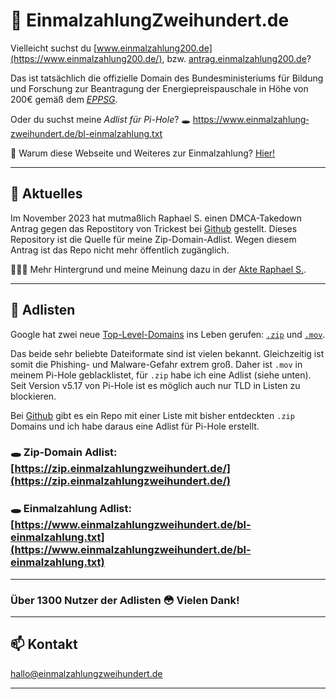 # 💸 Ein&shy;mal&shy;zah&shy;lung&shy;Zwei&shy;hun&shy;dert&shy;.de

Vielleicht suchst du [www.einmalzahlung200.de](https://www.einmalzahlung200.de/), bzw. [antrag.einmalzahlung200.de](https://antrag.einmalzahlung200.de/)?

Das ist tatsächlich die offizielle Domain des Bundesministeriums für Bildung und Forschung zur Beantragung der Energiepreispauschale in Höhe von 200€ gemäß dem [*EPPSG*](https://www.gesetze-im-internet.de/eppsg/).

Oder du suchst meine *Adlist für Pi-Hole*? 🕳 [https://&shy;www.&shy;ein&shy;mal&shy;zah&shy;lung&shy;zwei&shy;hun&shy;dert&shy;.de/bl-einmalzahlung.txt](https://www.einmalzahlungzweihundert.de/bl-einmalzahlung.txt)

🤔 Warum diese Webseite und Weiteres zur Einmalzahlung? [Hier!](einmalzahlungzweihundert)

---

## 📰 Aktuelles

Im November 2023 hat mutmaßlich Raphael S. einen DMCA-Takedown Antrag gegen
das Repostitory von Trickest bei [Github](https://github.com/trickest/zip/tree/main)
gestellt. Dieses Repository ist die Quelle für meine Zip-Domain-Adlist. Wegen diesem
Antrag ist das Repo nicht mehr öffentlich zugänglich.

🕵🏼‍♂️ Mehr Hintergrund und meine Meinung dazu in der [Akte Raphael S.](AkteRaphael).

---

## 📃 Adlisten

Google hat zwei neue [Top-Level-Domains](https://de.wikipedia.org/wiki/Top-Level-Domain) ins Leben gerufen: [``.zip``](https://domains.google/tld/zip/) und [``.mov``](https://domains.google/tld/mov/).

Das beide sehr beliebte Dateiformate sind ist vielen bekannt. Gleichzeitig ist somit die Phishing- und Malware-Gefahr extrem groß. Daher ist ``.mov`` in meinem Pi-Hole geblacklistet, für ``.zip`` habe ich eine Adlist (siehe unten). Seit Version v5.17 von Pi-Hole ist es möglich auch nur TLD in Listen zu blockieren.

Bei [Github](https://github.com/trickest/zip/tree/main) gibt es ein Repo mit einer Liste mit bisher entdeckten ``.zip`` Domains und ich habe daraus eine Adlist für Pi-Hole erstellt.

### 🕳 Zip-Domain Adlist: [https://zip.einmalzahlungzweihundert.de/](https://zip.einmalzahlungzweihundert.de/)

### 🕳 Ein&shy;mal&shy;zah&shy;lung Adlist: [https://www.einmalzahlungzweihundert.de/bl-einmalzahlung.txt](https://www.einmalzahlungzweihundert.de/bl-einmalzahlung.txt)

---

### Über 1300 Nutzer der Adlisten 😳 Vielen Dank!

---

## 📫 Kontakt

<hallo@einmalzahlungzweihundert.de>

---
